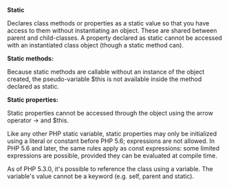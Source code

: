 
**Static**

Declares class methods or properties as a static value so that you have access to them without instantiating an object. These are shared between parent and child-classes.
A property declared as static cannot be accessed with an instantiated class object (though a static method can). 

**Static methods:**

Because static methods are callable without an instance of the object created, the pseudo-variable $this is not available inside the method declared as static. 

**Static properties:**

Static properties cannot be accessed through the object using the arrow operator -> and $this.

Like any other PHP static variable, static properties may only be initialized using a literal or constant before PHP 5.6; expressions are not allowed. In PHP 5.6 and later, the same rules apply as const expressions: some limited expressions are possible, provided they can be evaluated at compile time.

As of PHP 5.3.0, it's possible to reference the class using a variable. The variable's value cannot be a keyword (e.g. self, parent and static). 